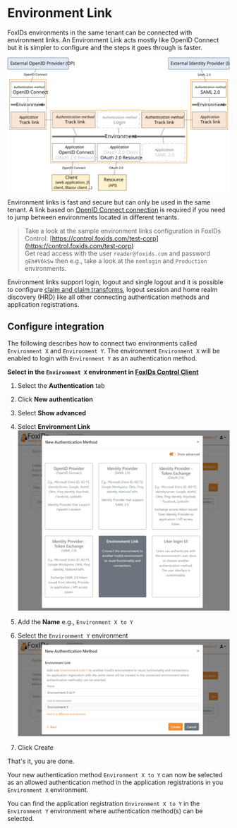 # Environment Link

FoxIDs environments in the same tenant can be connected with environment links. An Environment Link acts mostly like OpenID Connect but it is simpler to configure and the steps it goes through is faster. 

![Environment Link](images/how-to-environment-link.svg)

Environment links is fast and secure but can only be used in the same tenant. A link based on [OpenID Connect connection](howto-oidc-foxids.md) is required if you need to jump between environments located in different tenants.

> Take a look at the sample environment links configuration in FoxIDs Control: [https://control.foxids.com/test-corp](https://control.foxids.com/test-corp)  
> Get read access with the user `reader@foxids.com` and password `gEh#V6kSw` then e.g., take a look at the `nemlogin` and `Production` environments.

Environment links support login, logout and single logout and it is possible to configure [claim and claim transforms](claim.md), logout session and home realm discovery (HRD) like all other connecting authentication methods and application registrations.

## Configure integration

The following describes how to connect two environments called `Environment X` and `Environment Y`. The environment `Environment X` will be enabled to login with `Environment Y` as an authentication method.

**Select in the `Environment X` environment in [FoxIDs Control Client](control.md#foxids-control-client)**

1. Select the **Authentication** tab
2. Click **New authentication**
3. Select **Show advanced**  
4. Select **Environment Link**     
   ![Select Environment Link authentication method](images/howto-environmentlink-foxids-auth-method-select.png)

5. Add the **Name** e.g., `Environment X to Y` 
4. Select the `Environment Y` environment
   ![Select Environment Link authentication method](images/howto-environmentlink-foxids-auth-method-y-select.png)
6. Click Create

That's it, you are done. 

Your new authentication method `Environment X to Y` can now be selected as an allowed authentication method in the application registrations in you `Environment X` environment.  

You can find the application registration `Environment X to Y` in the `Environment Y` environment where authentication method(s) can be selected.
